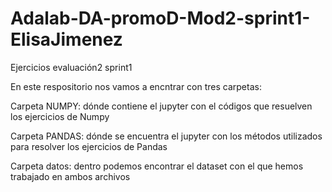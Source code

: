 # Adalab-DA-promoD-Mod2-sprint1-ElisaJimenez



Ejercicios evaluación2 sprint1

En este respositorio nos vamos a encntrar con tres carpetas:

Carpeta NUMPY: dónde contiene el jupyter con el códigos que resuelven los ejercicios de Numpy

Carpeta PANDAS: dónde se encuentra el jupyter con los métodos utilizados para resolver los ejercicios de Pandas

Carpeta datos: dentro podemos encontrar el dataset con el que hemos trabajado en ambos archivos
